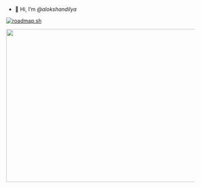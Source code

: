 * 👋 Hi, I’m *@alokshandilya*

[![roadmap.sh](https://api.roadmap.sh/v1-badge/wide/6588a76154b5771051390b70?variant=dark&roadmaps=computer-science%2Cfrontend%2Cjava%2Cai-data-scientist)](https://roadmap.sh)

<img width="980" height="410" src="https://europa.nasa.gov/message-in-a-bottle/check-in?hash=JD9bOksr1%2B3tCNRULJj1SUY%3D--NDX8ZKP21EoIzxnt--DxWpCyOE9EdNlnIf5yyhbg%3D%3D&embed=true">

<!---
alokshandilya/alokshandilya is a ✨ special ✨ repository because its `README.md` (this file) appears on your GitHub profile.
You can click the Preview link to take a look at your changes.
--->
